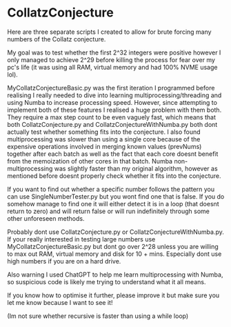 # CollatzConjecture

Here are three separate scripts I created to allow for brute forcing many numbers of the Collatz conjecture. 

My goal was to test whether the first 2^32 integers were positive however I only managed to achieve 2^29 before killing the process for fear over my pc's life (it was using all RAM, virtual memory and had 100% NVME usage lol).

MyCollatzConjectureBasic.py was the first iteration I programmed before realising I really needed to dive into learning multiprocessing/threading and using Numba to increase processing speed. However, since attempting to implement both of these features I realised a huge problem with them both. They require a max step count to be even vaguely fast, which means that both CollatzConjecture.py and CollatzConjectureWithNumba.py both dont actually test whether something fits into the conjecture. I also found multiprocessing was slower than using a single core because of the expensive operations involved in merging known values (prevNums) together after each batch as well as the fact that each core doesnt benefit from the memoization of other cores in that batch. Numba non-multiprocessing was slightly faster than my original algorithm, however as mentioned before doesnt properly check whether it fits into the conjecture.

If you want to find out whether a specific number follows the pattern you can use SingleNumberTester.py but you wont find one that is false. If you do somehow manage to find one it will either detect it is in a loop (that doesnt return to zero) and will return false or will run indefinitely through some other unforeseen methods.

Probably dont use CollatzConjecture.py or CollatzConjectureWithNumba.py. If your really interested in testing large numbers use MyCollatzConjectureBasic.py but dont go over 2^28 unless you are willing to max out RAM, virtual memory and disk for 10 + mins. Especially dont use high numbers if you are on a hard drive.

Also warning I used ChatGPT to help me learn multiprocessing with Numba, so suspicious code is likely me trying to understand what it all means.

If you know how to optimise it further, please improve it but make sure you let me know because I want to see it!

(Im not sure whether recursive is faster than using a while loop)
